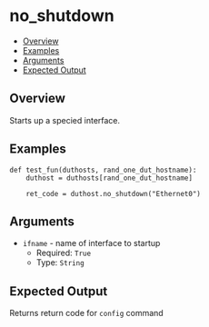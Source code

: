 # no_shutdown

- [Overview](#overview)
- [Examples](#examples)
- [Arguments](#arguments)
- [Expected Output](#expected-output)

## Overview
Starts up a specied interface.

## Examples
```
def test_fun(duthosts, rand_one_dut_hostname):
    duthost = duthosts[rand_one_dut_hostname]

    ret_code = duthost.no_shutdown("Ethernet0")
```

## Arguments
- `ifname` - name of interface to startup
    - Required: `True`
    - Type: `String`

## Expected Output
Returns return code for `config` command
